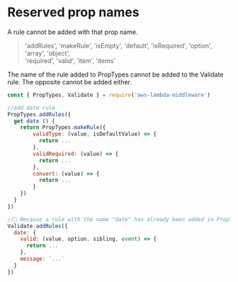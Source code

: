 # Reserved prop names

A rule cannot be added with that prop name. 

> 'addRules', 'makeRule', 'isEmpty', 'default', 'isRequired', 'option', 'array', 'object',   
> 'required', 'valid', 'item', 'items'

The name of the rule added to PropTypes cannot be added to the Validate rule.
The opposite cannot be added either.

```js
const { PropTypes, Validate } = require('aws-lambda-middleware')

//add date rule
PropTypes.addRules({
  get date () {
    return PropTypes.makeRule({ 
        validType: (value, isDefaultValue) => {
          return ...
        },
        validRequired: (value) => {
          return ...
        },
        convert: (value) => {
          return ...
        }
    })
  }
})

//🚫 Because a rule with the name "date" has already been added in PropTypes, "date" cannot be added to the Validate rule.
Validate.addRules({
  date: {
    valid: (value, option, sibling, event) => {
      return ...
    },
    message: `...`
  }
})
```